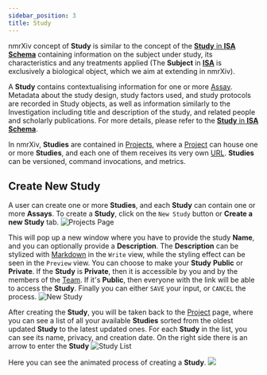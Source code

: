 ```yaml
---
sidebar_position: 3
title: Study
---
```


nmrXiv concept of **Study** is similar to the concept of the [**Study** in **ISA Schema**](https://isa-specs.readthedocs.io/en/latest/isamodel.html#study) containing information on the subject under study, its characteristics and any treatments applied (The **Subject** in [**ISA**](https://isa-specs.readthedocs.io/en/latest/isamodel.html#) is exclusively a biological object, which we aim at extending in nmrXiv). 

A **Study** contains contextualising information for one or more [Assay](https://isa-specs.readthedocs.io/en/latest/isamodel.html#assay). Metadata about the study design, study factors used, and study protocols are recorded in Study objects, as well as information similarly to the Investigation including title and description of the study, and related people and scholarly publications. For more details, please refer to the [**Study** in **ISA Schema**](https://isa-specs.readthedocs.io/en/latest/isamodel.html#study).

In nmrXiv, **Studies** are contained in [Projects](https://docs.nmrxiv.org/docs/submission-guides/project), where a [Project](https://docs.nmrxiv.org/docs/submission-guides/project) can house one or more **Studies**, and each one of them receives its very own [URL](https://developer.mozilla.org/en-US/docs/Learn/Common_questions/What_is_a_URL). **Studies** can be versioned, command invocations, and metrics.

## Create New Study
A user can create one or more **Studies**, and each **Study** can contain one or more **Assays**. To create a **Study**, click on the `New Study` button or **Create a new Study** tab. 
![Projects Page](/img/project/project-page.png) 

This will pop up a new window where you have to provide the study **Name**, and you can optionally provide a **Description**. The **Description** can be stylized with [Markdown](https://www.markdownguide.org/) in the `Write` view, while the styling effect can be seen in the `Preview` view. You can choose to make your **Study** **Public** or **Private**. If the **Study** is **Private**, then it is accessible by you and by the members of the [Team](https://docs.nmrxiv.org/docs/submission-guides/Teams). If it's **Public**, then everyone with the link will be able to access the **Study**.
Finally you can either `SAVE` your input, or `CANCEL` the process.
![New Study](/img/study/new-study.png) 

After creating the **Study**, you will be taken back to the [Project](https://docs.nmrxiv.org/docs/submission-guides/project) page, where you can see a list of all your available **Studies** sorted from the oldest updated **Study** to the latest updated ones. For each **Study** in the list, you can see its name, privacy, and creation date. On the right side there is an arrow to enter the **Study**
![Study List](/img/study/study-list.png) 

Here you can see the animated process of creating a **Study**.
<img src="/img/study/create.gif"/>
